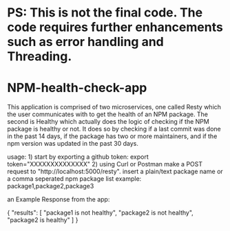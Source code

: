 # PS: This is not the final code. The code requires further enhancements such as error handling and Threading.

# NPM-health-check-app
This application is comprised of two microservices, one called Resty which the user communicates with to get the health of an NPM package. The second is Healthy which actually does the logic of checking
if the NPM package is healthy or not. It does so by checking if a last commit was done in the past 14 days, if the package has two or more maintainers, and if the npm version was updated in the past 30 days.


usage:
1)
start by exporting a github token:
export token="XXXXXXXXXXXXXX"
2)
using Curl or Postman make a POST request to "http://localhost:5000/resty". insert a plain/text package name or a comma seperated npm package list
example:
package1,package2,package3

an Example Response from the app:

{
    "results": [
        "package1 is not healthy",
        "package2 is not healthy",
        "package2 is healthy"
    ]
}